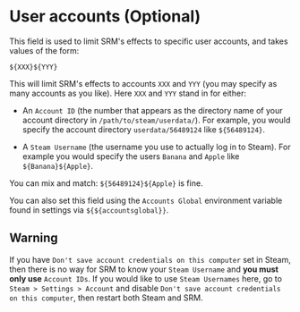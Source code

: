 # User accounts (Optional)

This field is used to limit SRM's effects to specific user accounts, and takes values of the form:

`${XXX}${YYY}`

This will limit SRM's effects to accounts `XXX` and `YYY` (you may specify as many accounts as you like). Here `XXX` and `YYY` stand in for either:

* An `Account ID` (the number that appears as the directory name of your account directory in `/path/to/steam/userdata/`). For example, you would specify the account directory `userdata/56489124` like `${56489124}`.

* A `Steam Username` (the username you use to actually log in to Steam). For example you would specify the users `Banana` and `Apple` like `${Banana}${Apple}`.

You can mix and match: `${56489124}${Apple}` is fine.

You can also set this field using the `Accounts Global` environment variable found in settings via `${${accountsglobal}}`.

## Warning

If you have `Don't save account credentials on this computer` set in Steam, then there is no way for SRM to know your `Steam Username` and **you must only use** `Account IDs`. If you would like to use `Steam Usernames` here, go to `Steam > Settings > Account` and disable `Don't save account credentials on this computer`, then restart both Steam and SRM.
